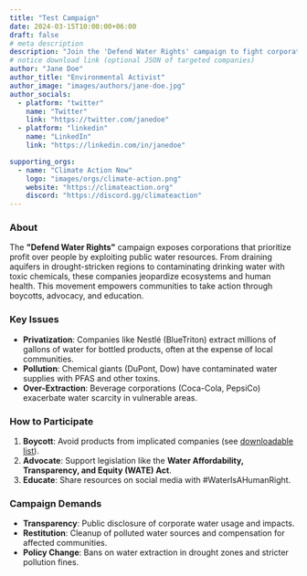 ```yaml
---
title: "Test Campaign"
date: 2024-03-15T10:00:00+06:00
draft: false
# meta description
description: "Join the 'Defend Water Rights' campaign to fight corporate water exploitation. Learn how to boycott polluters, advocate for policy change, and protect communities from privatization and contamination. #WaterIsAHumanRight"
# notice download link (optional JSON of targeted companies)
author: "Jane Doe"
author_title: "Environmental Activist"
author_image: "images/authors/jane-doe.jpg"
author_socials:
  - platform: "twitter"
    name: "Twitter"
    link: "https://twitter.com/janedoe"
  - platform: "linkedin"
    name: "LinkedIn"
    link: "https://linkedin.com/in/janedoe"

supporting_orgs:
  - name: "Climate Action Now"
    logo: "images/orgs/climate-action.png"
    website: "https://climateaction.org"
    discord: "https://discord.gg/climateaction"
---
```


### About

The **"Defend Water Rights"** campaign exposes corporations that prioritize profit over people by exploiting public water resources. From draining aquifers in drought-stricken regions to contaminating drinking water with toxic chemicals, these companies jeopardize ecosystems and human health. This movement empowers communities to take action through boycotts, advocacy, and education.

### Key Issues

- **Privatization**: Companies like Nestlé (BlueTriton) extract millions of gallons of water for bottled products, often at the expense of local communities.
- **Pollution**: Chemical giants (DuPont, Dow) have contaminated water supplies with PFAS and other toxins.
- **Over-Extraction**: Beverage corporations (Coca-Cola, PepsiCo) exacerbate water scarcity in vulnerable areas.

### How to Participate

1. **Boycott**: Avoid products from implicated companies (see [downloadable list](#)).
2. **Advocate**: Support legislation like the **Water Affordability, Transparency, and Equity (WATE) Act**.
3. **Educate**: Share resources on social media with #WaterIsAHumanRight.

### Campaign Demands

- **Transparency**: Public disclosure of corporate water usage and impacts.
- **Restitution**: Cleanup of polluted water sources and compensation for affected communities.
- **Policy Change**: Bans on water extraction in drought zones and stricter pollution fines.
